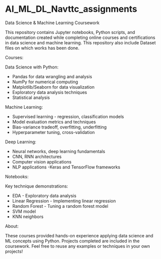 # AI_ML_DL_Navttc_assignments
Data Science & Machine Learning Coursework

This repository contains Jupyter notebooks, Python scripts, and documentation created while completing online courses and certifications in data science and machine learning.
This repository also include Dataset files on which works has been done.

Courses:

Data Science with Python:

- Pandas for data wrangling and analysis
- NumPy for numerical computing
- Matplotlib/Seaborn for data visualization
- Exploratory data analysis techniques
- Statistical analysis
 
Machine Learning:

- Supervised learning - regression, classification models
- Model evaluation metrics and techniques
- Bias-variance tradeoff, overfitting, underfitting
- Hyperparameter tuning, cross-validation
  
Deep Learning:

- Neural networks, deep learning fundamentals
- CNN, RNN architectures
- Computer vision applications
- NLP applications
-Keras and TensorFlow frameworks

Notebooks:

Key technique demonstrations:

- EDA - Exploratory data analysis
- Linear Regression - Implementing linear regression
- Random Forest - Tuning a random forest model
- SVM model
- KNN neighbors

About:

These courses provided hands-on experience applying data science and ML concepts using Python. Projects completed are included in the coursework. Feel free to reuse any examples or techniques in your own projects!
